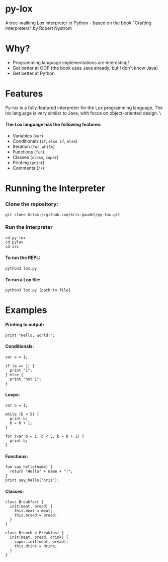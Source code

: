 # py-lox
A tree-walking Lox interpreter in Python - based on the book "Crafting Interpreters" by Robert Nystrom

# Why?
- Programming language implementations are interesting!
- Get better at OOP (the book uses Java already, but I don't know Java)
- Get better at Python

# Features
Py-lox is a fully-featured interpreter for the Lox programming language. The lox language is very similar to Java, with focus on object-oriented design. \
#### The Lox language has the following features:
- Variables (`var`)
- Conditionals (`if`, `else if`, `else`)
- Iteration (`for`, `while`)
- Functions (`fun`)
- Classes (`class`, `super`)
- Printing (`print`)
- Comments (`//`)

# Running the Interpreter
### Clone the repository: 
`git clone https://github.com/kris-gaudel/py-lox.git`

### Run the interpreter
```
cd py-lox
cd pylox
cd src
```
#### To run the REPL:
```
python3 lox.py
```

#### To run a Lox file:
```
python3 lox.py [path to file]
```

# Examples

#### Printing to output: 

```lox
print "Hello, world!";
```

#### Conditionals:

```lox
var a = 1;

if (a == 1) {
  print "1";
} else {
  print "not 1";
}
```

#### Loops:

```lox
var b = 1;

while (b < 5) {
  print b;
  b = b + 1;
}

for (var b = 1; b < 5; b = b + 1) {
  print b;
}
```

#### Functions:

```lox
fun say_hello(name) {
  return "Hello" + name + "!";
}
print say_hello("Kris");
```

#### Classes:
```lox
class Breakfast {
  init(meat, bread) {
    this.meat = meat;
    this.bread = bread;
  }
}

class Brunch < Breakfast {
  init(meat, bread, drink) {
    super.init(meat, bread);
    this.drink = drink;
  }
}
```
